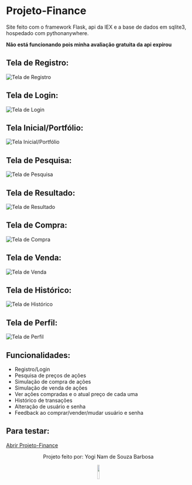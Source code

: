 # Projeto-Finance
Site feito com o framework Flask, api da IEX e a base de dados em sqlite3, hospedado com pythonanywhere.

<b>Não está funcionando pois minha avaliação gratuita da api expirou</b>

<h2>Tela de Registro:</h2>

![Tela de Registro](https://user-images.githubusercontent.com/46427886/226116397-e69908c5-4d66-4782-9303-fd5dca1faa1f.jpeg)

<h2>Tela de Login:</h2>

![Tela de Login](https://user-images.githubusercontent.com/46427886/226116399-b48d13b5-6c64-4ac5-b306-a5732bbc4b73.jpeg)

<h2>Tela Inicial/Portfólio:</h2>

![Tela Inicial/Portfólio](https://user-images.githubusercontent.com/46427886/226116391-4189df79-8ee8-4bd7-919b-74a85e320639.jpeg)

<h2>Tela de Pesquisa:</h2>

![Tela de Pesquisa](https://user-images.githubusercontent.com/46427886/226116384-1d97b44b-9c80-478c-a3da-70768f7aa412.jpeg)

<h2>Tela de Resultado:</h2>

![Tela de Resultado](https://user-images.githubusercontent.com/46427886/226116378-3f488e19-37ba-4ee6-9342-21a5dac89b58.jpeg)

<h2>Tela de Compra:</h2>

![Tela de Compra](https://user-images.githubusercontent.com/46427886/226116286-b9245c7f-bf23-477f-a320-075468054491.jpeg)

<h2>Tela de Venda:</h2>

![Tela de Venda](https://user-images.githubusercontent.com/46427886/226116362-97b28975-ac8a-4f7d-9e83-78be44e4a0c4.jpeg)

<h2>Tela de Histórico:</h2>

![Tela de Histórico](https://user-images.githubusercontent.com/46427886/226116359-66861b2a-1db9-4faa-ab5f-7c21bfa2d3d7.jpeg)

<h2>Tela de Perfil:</h2>

![Tela de Perfil](https://user-images.githubusercontent.com/46427886/226116337-212eda5f-90eb-438a-ab00-84a8d8622657.jpeg)

<h2>Funcionalidades:</h2>

* Registro/Login
* Pesquisa de preços de ações
* Simulação de compra de ações
* Simulação de venda de ações
* Ver ações compradas e o atual preço de cada uma
* Histórico de transações
* Alteração de usuário e senha
* Feedback ao comprar/vender/mudar usuário e senha

<h2>Para testar:</h2>

<a align="center" href="https://euyogi.pythonanywhere.com/">Abrir Projeto-Finance</a>

<p align="center">
  Projeto feito por: Yogi Nam de Souza Barbosa
</p>

<div align="center">
  <img src="https://user-images.githubusercontent.com/46427886/218377101-f832c1a3-6c48-4016-92d2-0d8b6a4fafd5.gif" width="10%" alt-text="Minha imagem de perfil (um cachorro)" />
</div>
